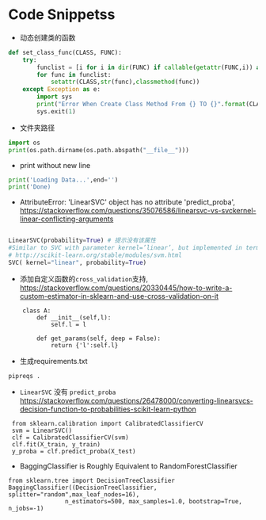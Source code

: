 # Code Snippetss


* 动态创建类的函数

```python
def set_class_func(CLASS, FUNC):
    try:
        funclist = [i for i in dir(FUNC) if callable(getattr(FUNC,i)) and not i.startswith('_') ]
        for func in funclist:
            setattr(CLASS,str(func),classmethod(func))    
    except Exception as e:
        import sys
        print("Error When Create Class Method From {} TO {}".format(CLASS,FUNC))
        sys.exit(1)
```

* 文件夹路径
```python
import os
print(os.path.dirname(os.path.abspath("__file__")))
```

* print without new line
```python
print('Loading Data...',end='')
print('Done)
```

* AttributeError: 'LinearSVC' object has no attribute 'predict_proba', https://stackoverflow.com/questions/35076586/linearsvc-vs-svckernel-linear-conflicting-arguments
```python

LinearSVC(probability=True) # 提示没有该属性
#Similar to SVC with parameter kernel=’linear’, but implemented in terms of liblinear rather than libsvm, so it has more flexibility in  the choice of penalties and loss functions and should scale better to large numbers of samples.
# http://scikit-learn.org/stable/modules/svm.html
SVC( kernel="linear", probability=True)

```

* 添加自定义函数的`cross_validation`支持, https://stackoverflow.com/questions/20330445/how-to-write-a-custom-estimator-in-sklearn-and-use-cross-validation-on-it
  
```
    class A:
        def __init__(self,l):
            self.l = l

        def get_params(self, deep = False):
            return {'l':self.l}

```

* 生成requirements.txt
```
pipreqs .
```
* `LinearSVC` 没有 `predict_proba` https://stackoverflow.com/questions/26478000/converting-linearsvcs-decision-function-to-probabilities-scikit-learn-python
```
 from sklearn.calibration import CalibratedClassifierCV
 svm = LinearSVC()
 clf = CalibratedClassifierCV(svm) 
 clf.fit(X_train, y_train)
 y_proba = clf.predict_proba(X_test)

```

* BaggingClassifier is Roughly Equivalent to RandomForestClassifier 

```
from sklearn.tree import DecisionTreeClassifier
BaggingClassifier((DecisionTreeClassifier, splitter="random",max_leaf_nodes=16),
                n_estimators=500, max_samples=1.0, bootstrap=True, n_jobs=-1)
```